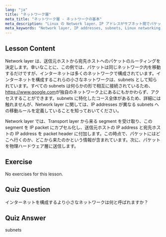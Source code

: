 ```yaml
---
lang: "ja"
title: "ネットワーク層"
meta_title: "ネットワーク層 - ネットワークの基本"
meta_description: "Linux の Network layer、IP アドレスがサブネット間でパケットをルーティングする方法、およびデータ伝送におけるその役割について学びます。Linux ネットワーキングの旅を始めましょう！"
meta_keywords: "Network layer, IP addresses, subnets, Linux networking, packet routing, beginner, tutorial, guide"
---
```


## Lesson Content

Network layer は、送信元ホストから宛先ホストへのパケットのルーティングを決定します。幸いなことに、この例では、パケットは同じネットワーク内を移動するだけですが、インターネットは多くのネットワークで構成されています。インターネットを構成するこれらの小さなネットワークは、subnets として知られています。すべての subnets は何らかの形で相互に接続されているため、<https://www.google.com>が独自のネットワーク上にあるにもかかわらず、アクセスすることができます。subnets に特化したコース全体があるため、詳細には触れませんが、Network layer に関しては、IP addresses が異なる subnets への移動ルールを定義していることを知っておいてください。

Network layer では、Transport layer から来る segment を受け取り、この segment を IP packet にカプセル化し、送信元ホストの IP address と宛先ホストの IP address を packet header に付加します。この時点で、パケットにはどこへ行くのか、どこから来たのかという情報が含まれています。次に、パケットを物理ハードウェア層に送信します。

## Exercise

No exercises for this lesson.

## Quiz Question

インターネットを構成するより小さなネットワークは何と呼ばれますか？

## Quiz Answer

subnets
